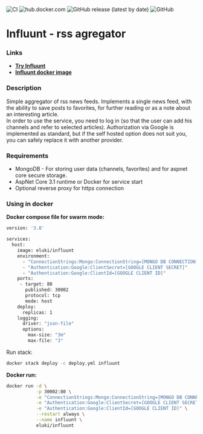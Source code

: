 ![CI](https://github.com/AMEST/Influunt/workflows/CI/badge.svg?branch=master)
![hub.docker.com](https://img.shields.io/docker/pulls/eluki/influunt.svg) 
![GitHub release (latest by date)](https://img.shields.io/github/v/release/amest/influunt)
![GitHub](https://img.shields.io/github/license/amest/influunt)
# Influunt - rss agregator 
### Links
* **[Try Influunt](https://influunt.tk)**  
* **[Influunt docker image](https://hub.docker.com/r/eluki/influunt)**
### Description
Simple aggregator of rss news feeds. Implements a single news feed, with the ability to save posts to favorites, for further reading or as a note about an interesting article.   
In order to use the service, you need to log in (so that the user can add his channels and refer to selected articles). Authorization via Google is implemented as standard, but if the self hosted option does not suit you, you can safely replace it with another provider.   

### Requirements
* MongoDB - For storing user data (channels, favorites) and for aspnet core secure storage.
* AspNet Core 3.1 runtime or Docker for service start
* Optional reverse proxy for https connection

### Using in docker

**Docker compose file for swarm mode:**
```Dockerfile
version: '3.8'

services:
  host:
    image: eluki/influunt
    environment:
      - "ConnectionStrings:Mongo:ConnectionString=[MONGO DB CONNECTION STRING]"
      - "Authentication:Google:ClientSecret=[GOOGLE CLIENT SECRET]"
      - "Authentication:Google:ClientId=[GOOGLE CLIENT ID]"
    ports:
     - target: 80
       published: 30002
       protocol: tcp
       mode: host
    deploy:
      replicas: 1
    logging:
      driver: "json-file"
      options:
        max-size: "3m"
        max-file: "3"
```
Run stack:
```bash
docker stack deploy -c deploy.yml influunt
```

**Docker run:**
```bash
docker run -d \
           -p 30002:80 \
           -e "ConnectionStrings:Mongo:ConnectionString=[MONGO DB CONNECTION STRING]" \
           -e "Authentication:Google:ClientSecret=[GOOGLE CLIENT SECRET]" \
           -e "Authentication:Google:ClientId=[GOOGLE CLIENT ID]" \
           --restart always \
           --name influunt \
           eluki/influunt
```
